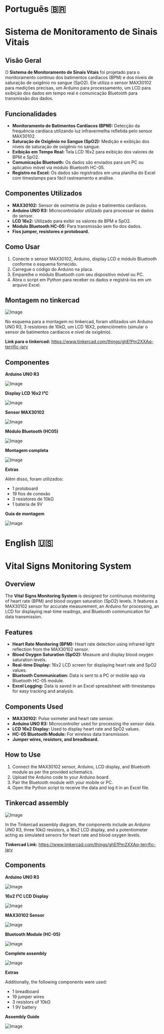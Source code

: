 # Português 🇧🇷

# Sistema de Monitoramento de Sinais Vitais

## Visão Geral

O **Sistema de Monitoramento de Sinais Vitais** foi projetado para o monitoramento contínuo dos batimentos cardíacos (BPM) e dos níveis de saturação de oxigênio no sangue (SpO2). Ele utiliza o sensor MAX30102 para medições precisas, um Arduino para processamento, um LCD para exibição dos dados em tempo real e comunicação Bluetooth para transmissão dos dados.

## Funcionalidades

- **Monitoramento de Batimentos Cardíacos (BPM):** Detecção da frequência cardíaca utilizando luz infravermelha refletida pelo sensor MAX30102.
- **Saturação de Oxigênio no Sangue (SpO2):** Medição e exibição dos níveis de saturação de oxigênio no sangue.
- **Exibição em Tempo Real:** Tela LCD 16x2 para exibição dos valores de BPM e SpO2.
- **Comunicação Bluetooth:** Os dados são enviados para um PC ou aplicativo móvel via módulo Bluetooth HC-05.
- **Registro no Excel:** Os dados são registrados em uma planilha do Excel com timestamps para fácil rastreamento e análise.

## Componentes Utilizados

- **MAX30102:** Sensor de oximetria de pulso e batimentos cardíacos.
- **Arduino UNO R3:** Microcontrolador utilizado para processar os dados do sensor.
- **LCD 16x2:** Utilizado para exibir os valores de BPM e SpO2.
- **Módulo Bluetooth HC-05:** Para transmissão sem fio dos dados.
- **Fios jumper, resistores e protoboard.**

## Como Usar

1. Conecte o sensor MAX30102, Arduino, display LCD e módulo Bluetooth conforme o esquema fornecido.
2. Carregue o código do Arduino na placa.
3. Emparelhe o módulo Bluetooth com seu dispositivo móvel ou PC.
4. Abra o script em Python para receber os dados e registrá-los em um arquivo Excel.

## Montagem no tinkercad

![Image](https://github.com/user-attachments/assets/ee258ffd-e552-4397-bbe3-9d1ffd809c01)

No esquema para a montagem no tinkercad, foram utilizados um Arduino UNO R3, 3 resistores de 10kΩ, um LCD 16X2, potenciômetro (simular o sensor de batimentos cardíacos e nível de oxigênio).

**Link para o tinkercad:** https://www.tinkercad.com/things/ghEfPm2XXAq-terrific-jarv

## Componentes

**Arduino UNO R3**

![Image](https://github.com/user-attachments/assets/84227060-8d15-4c05-8555-f720e514125c)

**Display LCD 16x2 I²C**

![Image](https://github.com/user-attachments/assets/0d49e4b1-bd67-4866-84d5-e3d0e92fdd8a)

**Sensor MAX30102**

![Image](https://github.com/user-attachments/assets/ea8cc5fe-0655-4708-a2d2-0485ac106d31)

**Módulo Bluetooth (HC05)**

![Image](https://github.com/user-attachments/assets/03621341-fc88-45be-aa03-a9fe1651f11e)

**Montagem completa**

![Image](https://github.com/user-attachments/assets/23b8e19a-edab-4809-9232-2e133b6aca43)

**Extras**

Além disso, foram utilizados:
- 1 protoboard
- 19 fios de conexão
- 3 resistores de 10kΩ
- 1 bateria de 9V

**Guia de montagem**

![Image](https://github.com/user-attachments/assets/1c6bc39a-57ac-4c32-9786-aeb680aa8dfa)

# English 🇺🇸

# Vital Signs Monitoring System

## Overview

The **Vital Signs Monitoring System** is designed for continuous monitoring of heart rate (BPM) and blood oxygen saturation (SpO2) levels. It features a MAX30102 sensor for accurate measurement, an Arduino for processing, an LCD for displaying real-time readings, and Bluetooth communication for data transmission.

## Features

- **Heart Rate Monitoring (BPM):** Heart rate detection using infrared light reflection from the MAX30102 sensor.
- **Blood Oxygen Saturation (SpO2):** Measure and display blood oxygen saturation levels.
- **Real-time Display:** 16x2 LCD screen for displaying heart rate and SpO2 values.
- **Bluetooth Communication:** Data is sent to a PC or mobile app via Bluetooth HC-05 module.
- **Excel Logging:** Data is saved in an Excel spreadsheet with timestamps for easy tracking and analysis.

## Components Used

- **MAX30102:** Pulse oximeter and heart rate sensor.
- **Arduino UNO R3:** Microcontroller used for processing the sensor data.
- **LCD 16x2 Display:** Used to display heart rate and SpO2 values.
- **HC-05 Bluetooth Module:** For wireless data transmission.
- **Jumper wires, resistors, and breadboard.**

## How to Use

1. Connect the MAX30102 sensor, Arduino, LCD display, and Bluetooth module as per the provided schematics.
2. Upload the Arduino code to your Arduino board.
3. Pair the Bluetooth module with your mobile or PC.
4. Open the Python script to receive the data and log it in an Excel file.


## Tinkercad assembly

![Image](https://github.com/user-attachments/assets/ee258ffd-e552-4397-bbe3-9d1ffd809c01)

In the Tinkercad assembly diagram, the components include an Arduino UNO R3, three 10kΩ resistors, a 16x2 LCD display, and a potentiometer acting as simulated sensors for heart rate and blood oxygen levels.

**Tinkercad Link:** https://www.tinkercad.com/things/ghEfPm2XXAq-terrific-jarv

## Components

**Arduino UNO R3** 

![Image](https://github.com/user-attachments/assets/84227060-8d15-4c05-8555-f720e514125c)

**16x2 I²C LCD Display**

![Image](https://github.com/user-attachments/assets/0d49e4b1-bd67-4866-84d5-e3d0e92fdd8a)

**MAX30102 Sensor**

![Image](https://github.com/user-attachments/assets/ea8cc5fe-0655-4708-a2d2-0485ac106d31)

**Bluetooth Module (HC-05)**

![Image](https://github.com/user-attachments/assets/03621341-fc88-45be-aa03-a9fe1651f11e)

**Complete assembly**

![Image](https://github.com/user-attachments/assets/23b8e19a-edab-4809-9232-2e133b6aca43)


**Extras**

Additionally, the following components were used:
- 1 breadboard
- 19 jumper wires
- 3 resistors of 10kΩ
- 1 9V battery

**Assembly Guide** 

![Image](https://github.com/user-attachments/assets/bc550299-e1c2-481b-afb4-52a642ee0b69)
